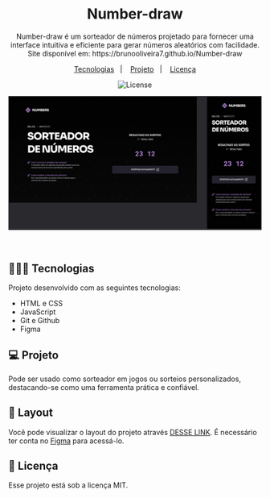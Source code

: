 <h1 align="center"> Number-draw </h1>

<p align="center">
Number-draw é um sorteador de números projetado para fornecer uma interface intuitiva e eficiente para gerar números aleatórios com facilidade. Site disponível em: https://brunooliveira7.github.io/Number-draw
</p>

<p align="center">
  <a href="#-tecnologias">Tecnologias</a>&nbsp;&nbsp;&nbsp;|&nbsp;&nbsp;&nbsp;
  <a href="#-projeto">Projeto</a>&nbsp;&nbsp;&nbsp;|&nbsp;&nbsp;&nbsp;
  <a href="#memo-licença">Licença</a>
</p>

<p align="center">
  <img alt="License" src="">
</p>

<p align="center">
  <img alt="License" src="https://github.com/brunooliveira7/Number-draw/blob/main/assets/Layout%20-%20Number%20draw2.png">
</p>


<br>

## 🧑🏻‍💻 Tecnologias

Projeto desenvolvido com as seguintes tecnologias:

- HTML e CSS
- JavaScript
- Git e Github
- Figma

## 💻 Projeto

Pode ser usado como sorteador em jogos ou sorteios personalizados, destacando-se como uma ferramenta prática e confiável.

## 🔖 Layout

Você pode visualizar o layout do projeto através [DESSE LINK](https://www.figma.com/design/5qPGRQ9XVEgd46J4lTAVjQ/Sorteador-de-n%C3%BAmeros-(Community)?node-id=3-376&node-type=canvas&m=dev). É necessário ter conta no [Figma](https://figma.com) para acessá-lo.


## :memo: Licença

Esse projeto está sob a licença MIT.
